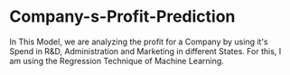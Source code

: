 # Company-s-Profit-Prediction
In This Model, we are analyzing the profit for a Company by
using it's Spend in R&D, Administration and Marketing in
different States. For this, I am using the Regression Technique
of Machine Learning.

